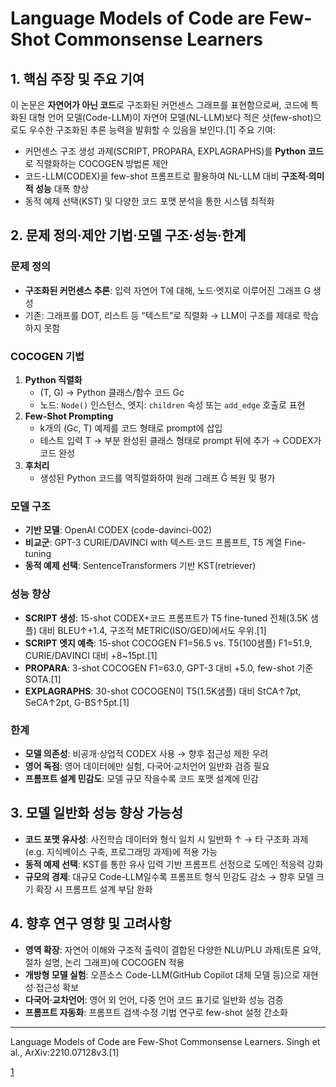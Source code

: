 # Language Models of Code are Few-Shot Commonsense Learners

## 1. 핵심 주장 및 주요 기여
이 논문은 **자연어가 아닌 코드**로 구조화된 커먼센스 그래프를 표현함으로써, 코드에 특화된 대형 언어 모델(Code-LLM)이 자연어 모델(NL-LLM)보다 적은 샷(few-shot)으로도 우수한 구조화된 추론 능력을 발휘할 수 있음을 보인다.[1]
주요 기여:
- 커먼센스 구조 생성 과제(SCRIPT, PROPARA, EXPLAGRAPHS)를 **Python 코드**로 직렬화하는 COCOGEN 방법론 제안  
- 코드-LLM(CODEX)을 few-shot 프롬프트로 활용하여 NL-LLM 대비 **구조적·의미적 성능** 대폭 향상  
- 동적 예제 선택(KST) 및 다양한 코드 포맷 분석을 통한 시스템 최적화  

## 2. 문제 정의·제안 기법·모델 구조·성능·한계
### 문제 정의
- **구조화된 커먼센스 추론**: 입력 자연어 T에 대해, 노드·엣지로 이루어진 그래프 G 생성  
- 기존: 그래프를 DOT, 리스트 등 “텍스트”로 직렬화 → LLM이 구조를 제대로 학습하지 못함  

### COCOGEN 기법
1. **Python 직렬화**  
   - (T, G) → Python 클래스/함수 코드 Gc  
   - 노드: `Node()` 인스턴스, 엣지: `children` 속성 또는 `add_edge` 호출로 표현  
2. **Few-Shot Prompting**  
   - k개의 (Gc, T) 예제를 코드 형태로 prompt에 삽입  
   - 테스트 입력 T → 부분 완성된 클래스 형태로 prompt 뒤에 추가 → CODEX가 코드 완성  
3. **후처리**  
   - 생성된 Python 코드를 역직렬화하여 원래 그래프 Ĝ 복원 및 평가  

### 모델 구조
- **기반 모델**: OpenAI CODEX (code-davinci-002)  
- **비교군**: GPT-3 CURIE/DAVINCI with 텍스트·코드 프롬프트, T5 계열 Fine-tuning  
- **동적 예제 선택**: SentenceTransformers 기반 KST(retriever)  

### 성능 향상
- **SCRIPT 생성**: 15-shot CODEX+코드 프롬프트가 T5 fine-tuned 전체(3.5K 샘플) 대비 BLEU↑+1.4, 구조적 METRIC(ISO/GED)에서도 우위.[1]
- **SCRIPT 엣지 예측**: 15-shot COCOGEN F1=56.5 vs. T5(100샘플) F1=51.9, CURIE/DAVINCI 대비 +8~15pt.[1]
- **PROPARA**: 3-shot COCOGEN F1=63.0, GPT-3 대비 +5.0, few-shot 기준 SOTA.[1]
- **EXPLAGRAPHS**: 30-shot COCOGEN이 T5(1.5K샘플) 대비 StCA↑7pt, SeCA↑2pt, G-BS↑5pt.[1]

### 한계
- **모델 의존성**: 비공개·상업적 CODEX 사용 → 향후 접근성 제한 우려  
- **영어 독점**: 영어 데이터에만 실험, 다국어·교차언어 일반화 검증 필요  
- **프롬프트 설계 민감도**: 모델 규모 작을수록 코드 포맷 설계에 민감  

## 3. 모델 일반화 성능 향상 가능성
- **코드 포맷 유사성**: 사전학습 데이터와 형식 일치 시 일반화 ↑ → 타 구조화 과제(e.g. 지식베이스 구축, 프로그래밍 과제)에 적용 가능  
- **동적 예제 선택**: KST를 통한 유사 입력 기반 프롬프트 선정으로 도메인 적응력 강화  
- **규모의 경제**: 대규모 Code-LLM일수록 프롬프트 형식 민감도 감소 → 향후 모델 크기 확장 시 프롬프트 설계 부담 완화  

## 4. 향후 연구 영향 및 고려사항
- **영역 확장**: 자연어 이해와 구조적 출력이 결합된 다양한 NLU/PLU 과제(토론 요약, 절차 설명, 논리 그래프)에 COCOGEN 적용  
- **개방형 모델 실험**: 오픈소스 Code-LLM(GitHub Copilot 대체 모델 등)으로 재현성·접근성 확보  
- **다국어·교차언어**: 영어 외 언어, 다중 언어 코드 표기로 일반화 성능 검증  
- **프롬프트 자동화**: 프롬프트 검색·수정 기법 연구로 few-shot 설정 간소화  

***

 Language Models of Code are Few-Shot Commonsense Learners. Singh et al., ArXiv:2210.07128v3.[1]

[1](https://ppl-ai-file-upload.s3.amazonaws.com/web/direct-files/attachments/22370781/7f6cc613-7cc1-4ad5-b35b-780bba4c766b/2210.07128v3.pdf)
